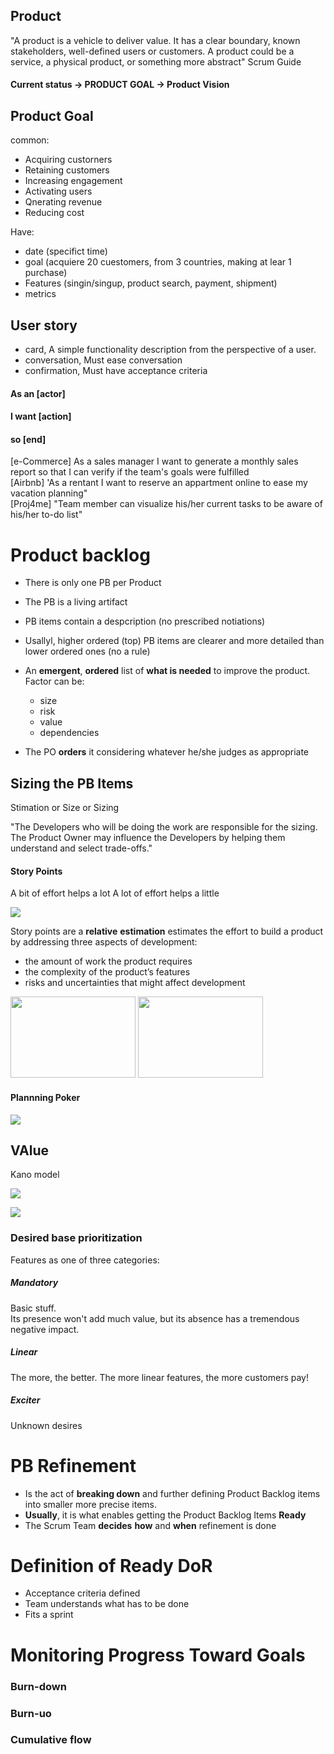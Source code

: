 
## Product

"A product is a vehicle to deliver value.
It
has a clear boundary, known stakeholders,
well-defined users or customers. A product
could be a service, a physical product, or
something more abstract" Scrum Guide

#### Current status -> PRODUCT GOAL -> Product Vision
## Product Goal
common:
* Acquiring custorners
* Retaining customers
* Increasing engagement
* Activating users
* Qnerating revenue
* Reducing cost

Have:
- date (specifict time)
- goal (acquiere 20 cuestomers, from 3 countries, making at lear 1 purchase)
- Features (singin/singup, product search, payment, shipment)
- metrics



## User story
- card, A simple functionality description from   the perspective of a user.
- conversation, Must ease conversation
- confirmation, Must have acceptance criteria

#### As an [actor]
#### I want [action]
#### so [end]


[e-Commerce] As a sales manager I want to generate a monthly sales report so that I can verify if the team's goals were fulfilled<br>
[Airbnb] 'As a rentant I want to reserve an appartment online to ease my vacation planning" <br>
[Proj4me] "Team member can visualize his/her current tasks to
be aware of his/her to-do list"


# Product backlog
- There is only one PB per Product
- The PB is a living artifact
- PB items contain a despcription (no prescribed notiations)
- Usallyl, higher ordered (top) PB items are clearer and more detailed than lower ordered ones (no a rule)
- An **emergent**, **ordered** list of **what is needed** to improve the product. Factor can be:
  - size
  - risk
  - value
  - dependencies

- The PO **orders** it considering whatever he/she judges as appropriate

## Sizing the PB Items
Stimation or Size or Sizing


"The Developers who will be doing the work are responsible for the sizing. The Product Owner may influence the Developers by helping them understand and select trade-offs."
#### Story Points
A bit of effort helps a lot
A lot of effort helps a little

[![](https://themindstudios.com/blog/content/images/2021/06/What-exactly-are-story-points_.jpg)](https://themindstudios.com/blog/agile-story-points-vs-hours/)

Story points are a **relative** **estimation** estimates the effort to build a product by addressing three aspects of development:
* the amount of work the product requires
* the complexity of the product’s features
* risks and uncertainties that might affect development

<img height="130" src="https://mammothmemory.net/images/user/base/Maths/Algebra/Sequences/6.9f797a7.jpg" width="200"/>
<a href="https://www.linkedin.com/pulse/unraveling-fibonacci-sequence-journey-through-jean-claude-adjanohoun-ly2mc/"><img height="130" src="https://media.licdn.com/dms/image/D5612AQHIK636mrv79g/article-cover_image-shrink_423_752/0/1699523739471?e=1710979200&v=beta&t=u5pmP6aohJs8x7IAzHxeDzo1p-NJbadhw-TVjnu0QQc" width="200"/></a>


#### Plannning Poker
[![](https://www.c-sharpcorner.com/article/agile-story-point-estimation-techniques-planning-poker/Images/Capture1.JPG)](https://www.c-sharpcorner.com/article/agile-story-point-estimation-techniques-planning-poker/)


## VAlue
Kano model

[![](https://sapioresearch.com/wp-content/uploads/2021/10/survey-uploads/image.png)](https://sapioresearch.com/kano-analysis/)

[![](https://www.prodpad.com/wp-content/uploads/2023/05/Kano-categories.png.webp)](https://www.prodpad.com/glossary/kano-model/)

### Desired base prioritization
Features as one of three categories:
##### Mandatory
Basic stuff.
<br>Its presence won't add
much value, but its absence has a
tremendous negative impact.
##### Linear
The more, the better. The more
linear features, the more
customers pay!
##### Exciter
Unknown desires

# PB Refinement
- Is the act of **breaking down** and further defining Product Backlog items into smaller more precise items.
- **Usually**, it is what enables getting the Product Backlog Items **Ready**
- The Scrum Team **decides** **how** and **when** refinement is done
# Definition of Ready DoR
* Acceptance criteria defined
* Team understands what has to be done
* Fits a sprint
# Monitoring Progress Toward Goals
### Burn-down
### Burn-uo
### Cumulative flow

